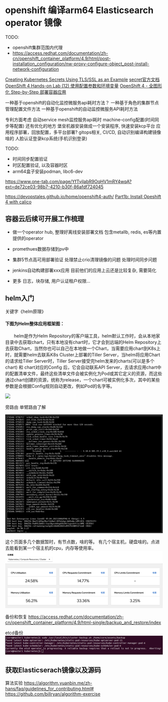 # openshift 编译arm64 Elasticsearch operator 镜像

TODO: 
* openshift集群范围内代理
* https://access.redhat.com/documentation/zh-cn/openshift_container_platform/4.9/html/post-installation_configuration/nw-proxy-configure-object_post-install-network-configuration

[Creating Kubernetes Secrets Using TLS/SSL as an Example](https://shocksolution.com/2018/12/14/creating-kubernetes-secrets-using-tls-ssl-as-an-example/)
[secret官方文档](https://kubernetes.io/docs/concepts/configuration/secret/)
[OpenShift 4 Hands-on Lab (12) 使用配置参数和环境变量](https://blog.csdn.net/weixin_43902588/article/details/104436782)
[OpenShift 4 - 全图形化 Step-by-Step 部署容器应用](https://blog.csdn.net/weixin_43902588/article/details/115284085)


一种基于openshift的自动化监控微服务api耗时方法？
一种基于角色的集群节点管理配置文件方法
一种基于openshift的自动监控微服务API耗时方法

专利方面考虑
自动service mesh监控服务api耗时
machine-config配置(时间同步等配置) 还有优化的地方
堡垒机器安装做成一个安装程序, 快速安装kcp平台
应用程序部署，回放配置，多平台部署?
gitops相关, CI/CD, 自动识别编译构建镜像啥的
人脸认证登录kcp系统(手机识别登录)

TODO:
* 时间同步配置验证
* 时区配置验证, 以及容器时区
* arm64盒子安装podman, libc6-dev


https://www.one-tab.com/page/YfTvjlabR9OqHV1mRY4wqA?ext=de72ce03-98b7-4210-b30f-86afdf724045

https://devopstales.github.io/home/openshift4-auth/
[Part1b: Install Opeshift 4 with calico](https://devopstales.github.io/kubernetes/openshift4-calico/)

## 容器云后续可开展工作梳理

* 做一个operator hub, 整理好离线安装部署文档
  包含metallb, redis, es等内置提供的operator

* promethues数据存储到pv中

* 集群5节点高可用部署验证
  处理禁止crio清理镜像的问题
  处理时间同步问题

* jenkins自动构建部署xxx应用
  目前他们的应用上云还是比较复杂, 需要简化

* 更多
  日志，块存储, 用户认证租户权限...


## helm入门

关键字《helm原理》

#### 下图为Helm整体应用框架图：

　　helm是作为Helm Repository的客户端工具，helm默认工作时，会从本地家目录中去获取chart，只有本地没有chart时，它才会到远端的Helm Repository上去获取Chart，当然你也可以自己在本地做一个Chart，当需要应用chart到K8s上时，就需要helm去联系K8s Cluster上部署的Tiller Server，当helm将应用Chart的请求给Tiller Server时，Tiller Server接受完helm发来的charts(可以是多个chart) 和 chart对应的Config 后，它会自动联系API Server，去请求应用chart中的配置清单文件，最终这些清单文件会被实例化为Pod或其它定义的资源，而这些通过chart创建的资源，统称为release，一个chart可被实例化多次，其中的某些参数是会根据Config规则自动更改，例如Pod的名字等。

![](https://img2018.cnblogs.com/blog/922925/201908/922925-20190802211739347-306840075.png)

旁路由 单臂路由了解

![](../imgs/2022-03-17-11-59-33.png)

这个页面多几个数据暂时，有节点数，啥的等。
有几个宿主机，硬盘啥的。点进去能看到某一个宿主机的cpu，内存等使用率。
![](../imgs/2022-03-16-14-03-50.png)

备份和恢复
https://access.redhat.com/documentation/zh-cn/openshift_container_platform/4.9/html-single/backup_and_restore/index

etcd备份
![](../imgs/2022-03-14-21-27-51.png)

## 获取Elasticserach镜像以及源码


算法实验
https://algorithm.yuanbin.me/zh-hans/faq/guidelines_for_contributing.html#
https://github.com/billryan/algorithm-exercise
